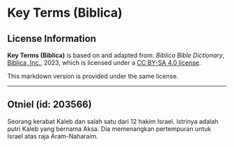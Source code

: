 # Key Terms (Biblica)

## License Information

**Key Terms (Biblica)** is based on and adapted from: _Biblica Bible Dictionary_, [Biblica, Inc.](https://www.biblica.com/), 2023, which is licensed under a [CC BY-SA 4.0 license](https://creativecommons.org/licenses/by-sa/4.0/legalcode.en).

This markdown version is provided under the same license.



--------------------------------

## Otniel (id: 203566)

Seorang kerabat Kaleb dan salah satu dari 12 hakim Israel. Istrinya adalah putri Kaleb yang bernama Aksa. Dia memenangkan pertempuran untuk Israel atas raja Aram\-Naharaim.


